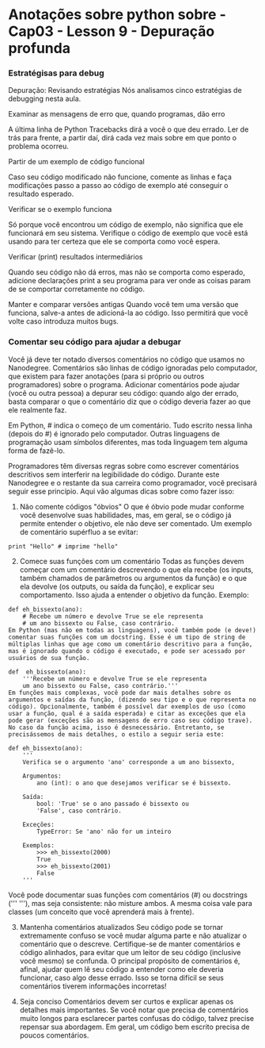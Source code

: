 # Anotações sobre python sobre - Cap03 - Lesson 9 - Depuração profunda

### Estratégisas para debug
Depuração: Revisando estratégias
Nós analisamos cinco estratégias de debugging nesta aula.

Examinar as mensagens de erro que, quando programas, dão erro

A última linha de Python Tracebacks dirá a você o que deu errado. Ler de trás para frente, a partir daí, dirá cada vez mais sobre em que ponto o problema ocorreu.

Partir de um exemplo de código funcional

Caso seu código modificado não funcione, comente as linhas e faça modificações passo a passo ao código de exemplo até conseguir o resultado esperado.

Verificar se o exemplo funciona

Só porque você encontrou um código de exemplo, não significa que ele funcionará em seu sistema. Verifique o código de exemplo que você está usando para ter certeza que ele se comporta como você espera.

Verificar (print) resultados intermediários

Quando seu código não dá erros, mas não se comporta como esperado, adicione declarações print a seu programa para ver onde as coisas param de se comportar corretamente no código.

Manter e comparar versões antigas
Quando você tem uma versão que funciona, salve-a antes de adicioná-la ao código. Isso permitirá que você volte caso introduza muitos bugs.

### Comentar seu código para ajudar a debugar


Você já deve ter notado diversos comentários no código que usamos no Nanodegree. Comentários são linhas de código ignoradas pelo computador, que existem para fazer anotações (para si próprio ou outros programadores) sobre o programa. Adicionar comentários pode ajudar (você ou outra pessoa) a depurar seu código: quando algo der errado, basta comparar o que o comentário diz que o código deveria fazer ao que ele realmente faz.

Em Python, # indica o começo de um comentário. Tudo escrito nessa linha (depois do #) é ignorado pelo computador. Outras linguagens de programação usam símbolos diferentes, mas toda linguagem tem alguma forma de fazê-lo.

Programadores têm diversas regras sobre como escrever comentários descritivos sem interferir na legibilidade do código. Durante este Nanodegree e o restante da sua carreira como programador, você precisará seguir esse princípio. Aqui vão algumas dicas sobre como fazer isso:

1) Não comente códigos "óbvios"
O que é óbvio pode mudar conforme você desenvolve suas habilidades, mas, em geral, se o código já permite entender o objetivo, ele não deve ser comentado. Um exemplo de comentário supérfluo a se evitar:
```
print "Hello" # imprime "hello"
```
2) Comece suas funções com um comentário
Todas as funções devem começar com um comentário descrevendo o que ela recebe (os inputs, também chamados de parâmetros ou argumentos da função) e o que ela devolve (os outputs, ou saída da função), e explicar seu comportamento. Isso ajuda a entender o objetivo da função. Exemplo:
```
def eh_bissexto(ano):
    # Recebe um número e devolve True se ele representa
    # um ano bissexto ou False, caso contrário.
Em Python (mas não em todas as linguagens), você também pode (e deve!) comentar suas funções com um docstring. Esse é um tipo de string de múltiplas linhas que age como um comentário descritivo para a função, mas é ignorado quando o código é executado, e pode ser acessado por usuários de sua função.

def  eh_bissexto(ano):
    '''Recebe um número e devolve True se ele representa
    um ano bissexto ou False, caso contrário.'''
Em funções mais complexas, você pode dar mais detalhes sobre os argumentos e saídas da função, (dizendo seu tipo e o que representa no código). Opcionalmente, também é possível dar exemplos de uso (como usar a função, qual é a saída esperada) e citar as exceções que ela pode gerar (exceções são as mensagens de erro caso seu código trave). No caso da função acima, isso é desnecessário. Entretanto, se precisássemos de mais detalhes, o estilo a seguir seria este:

def eh_bissexto(ano):
    '''
    Verifica se o argumento 'ano' corresponde a um ano bissexto,

    Argumentos:
        ano (int): o ano que desejamos verificar se é bissexto.

    Saída:
        bool: 'True' se o ano passado é bissexto ou
        'False', caso contrário.

    Exceções:
        TypeError: Se 'ano' não for um inteiro

    Exemplos:
        >>> eh_bissexto(2000)
        True
        >>> eh_bissexto(2001)
        False
    '''
```
Você pode documentar suas funções com comentários (#) ou docstrings (''' '''), mas seja consistente: não misture ambos. A mesma coisa vale para classes (um conceito que você aprenderá mais à frente).

3) Mantenha comentários atualizados
Seu código pode se tornar extremamente confuso se você mudar alguma parte e não atualizar o comentário que o descreve. Certifique-se de manter comentários e código alinhados, para evitar que um leitor de seu código (inclusive você mesmo) se confunda. O principal propósito de comentários é, afinal, ajudar quem lê seu código a entender como ele deveria funcionar, caso algo desse errado. Isso se torna difícil se seus comentários tiverem informações incorretas!

4) Seja conciso
Comentários devem ser curtos e explicar apenas os detalhes mais importantes. Se você notar que precisa de comentários muito longos para esclarecer partes confusas do código, talvez precise repensar sua abordagem. Em geral, um código bem escrito precisa de poucos comentários.
